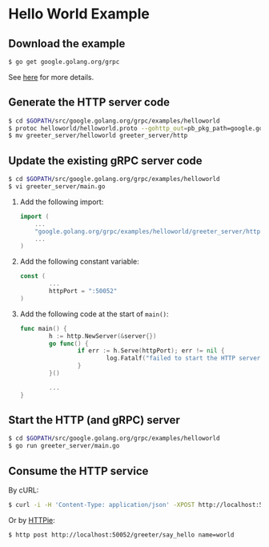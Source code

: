 # Hello World Example

## Download the example

```bash
$ go get google.golang.org/grpc
```

See [here][1] for more details.

## Generate the HTTP server code

```bash
$ cd $GOPATH/src/google.golang.org/grpc/examples/helloworld
$ protoc helloworld/helloworld.proto --gohttp_out=pb_pkg_path=google.golang.org/grpc/examples/helloworld/helloworld:greeter_server
$ mv greeter_server/helloworld greeter_server/http
```

## Update the existing gRPC server code

```bash
$ cd $GOPATH/src/google.golang.org/grpc/examples/helloworld
$ vi greeter_server/main.go
```

1. Add the following import:

    ```go
    import (
        ...
        "google.golang.org/grpc/examples/helloworld/greeter_server/http"
        ...
    )
    ```

2. Add the following constant variable:

    ```go
    const (
            ...
            httpPort = ":50052"
    )
    ```

3. Add the following code at the start of `main()`:

    ```go
    func main() {
            h := http.NewServer(&server{})
            go func() {
                    if err := h.Serve(httpPort); err != nil {
                            log.Fatalf("failed to start the HTTP server: %v", err)
                    }
            }()

            ...
    }
    ```

## Start the HTTP (and gRPC) server

```bash
$ cd $GOPATH/src/google.golang.org/grpc/examples/helloworld
$ go run greeter_server/main.go
```

## Consume the HTTP service

By cURL:

```bash
$ curl -i -H 'Content-Type: application/json' -XPOST http://localhost:50052/greeter/say_hello -d '{"name": "world"}'
```

Or by [HTTPie][2]:

```bash
$ http post http://localhost:50052/greeter/say_hello name=world
```


[1]: http://www.grpc.io/docs/quickstart/go.html#download-the-example
[2]: https://github.com/jakubroztocil/httpie
